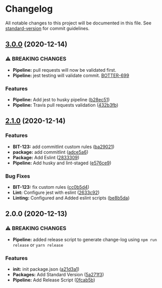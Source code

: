 # Changelog

All notable changes to this project will be documented in this file. See [standard-version](https://github.com/conventional-changelog/standard-version) for commit guidelines.

## [3.0.0](https://github.com/mamr-moussa/commitlint-boilerplate/compare/v2.1.0...v3.0.0) (2020-12-14)


### ⚠ BREAKING CHANGES

* **Pipeline:** pull requests will now be validated first.
* **Pipeline:** jest testing will validate commit.
[BOTTER-699](https://bluecrunch.atlassian.net/browse/BOTTER-669)

### Features

* **Pipeline:** Add jest to husky pipeline ([b28ec51](https://github.com/mamr-moussa/commitlint-boilerplate/commit/b28ec5147d6942688bdadfa0a7358bf46dd70797))
* **Pipeline:** Travis pull requests validation ([432b3fb](https://github.com/mamr-moussa/commitlint-boilerplate/commit/432b3fbf49dd06edd65cbd560738ca77a8c53baa))

## [2.1.0](https://github.com/mamr-moussa/commitlint-boilerplate/compare/v2.0.0...v2.1.0) (2020-12-14)


### Features

* **BIT-123:** add commitlint  custom rules ([ba29021](https://github.com/mamr-moussa/commitlint-boilerplate/commit/ba29021d6bf98580f96548385260d6ad3e1dfb12))
* **package:** add commitlint ([adce5a6](https://github.com/mamr-moussa/commitlint-boilerplate/commit/adce5a61cf5321cf4d4007a6a7edd92d9d490ead))
* **Package:** Add Eslint ([2833309](https://github.com/mamr-moussa/commitlint-boilerplate/commit/28333090feb614ffa1fee4f3285f27d3877af722))
* **Pipeline:** Add husky and lint-staged ([e576ce9](https://github.com/mamr-moussa/commitlint-boilerplate/commit/e576ce935218e4135de7019877b649a285d4349b))


### Bug Fixes

* **BIT-123:** fix custom rules ([cc0b5d4](https://github.com/mamr-moussa/commitlint-boilerplate/commit/cc0b5d4707851f1bdd22b9771d1eeaed35cae23f))
* **Lint:** Configure jest with eslint ([2633c92](https://github.com/mamr-moussa/commitlint-boilerplate/commit/2633c92e4ab7be74c92c5447d3c8734e4fe591ae))
* **Linting:** Configured and Added eslint scripts ([be8b5da](https://github.com/mamr-moussa/commitlint-boilerplate/commit/be8b5da5e3bce0202ef768e5915cf3071f5e7abf))

## 2.0.0 (2020-12-13)


### ⚠ BREAKING CHANGES

* **Pipeline:** added release script to generate change-log using `npm run release` or `yarn release`

### Features

* **init:** init package.json ([a21d3a1](https://github.com/mamr-moussa/commitlint-boilerplate/commit/a21d3a1262a94877bf17bf372f089c633fb690ba))
* **Packages:** Add Standard Version ([5a271f3](https://github.com/mamr-moussa/commitlint-boilerplate/commit/5a271f3ddffcf2c64675dc992924a4fadffc1a81))
* **Pipeline:** Add Release Script  ([0fcab5b](https://github.com/mamr-moussa/commitlint-boilerplate/commit/0fcab5bbdc19fdc9cf335a0fa206bd48ae917733))
